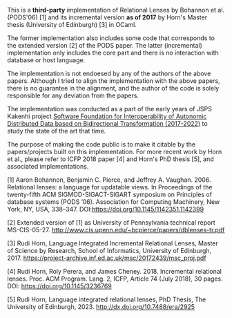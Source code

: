 This is a **third-party** implementation of Relational Lenses by Bohannon et al. (PODS'06) [1] and its incremental version **as of 2017** by Horn's Master thesis (University of Edinburgh) [3] in OCaml. 

The former implementation also includes some code that corresponds to the extended version [2] of the PODS paper. The latter (incremental) implementation only includes the core part and there is no interaction with database or host language.

The implementation is not endoesed by any of the authors of the above papers. Although I tried to align the implementation with the above papers, there is no guarantee in the alignment, and the author of the code is solely responsible for any deviation from the papers.

The implementation was conducted as a part of the early years of JSPS Kakenhi project [Software Foundation for Interoperability of Autonomic Distributed Data based on Bidirectional Transformation (2017-2022)](https://kaken.nii.ac.jp/en/grant/KAKENHI-PROJECT-17H06099/) to study the state of the art that time.

The purpose of making the code public is to make it citable by the papers/projects built on this implementation.
For more recent work by Horn et al., please refer to ICFP 2018 paper [4] and Horn's PhD thesis [5], and associated implementations.



[1] Aaron Bohannon, Benjamin C. Pierce, and Jeffrey A. Vaughan. 2006. Relational lenses: a language for updatable views. In Proceedings of the twenty-fifth ACM SIGMOD-SIGACT-SIGART symposium on Principles of database systems (PODS ’06). Association for Computing Machinery, New York, NY, USA, 338–347. DOI:https://doi.org/10.1145/1142351.1142399

[2] Extended version of [1] as University of Pennsylvania technical report MS-CIS-05-27. http://www.cis.upenn.edu/~bcpierce/papers/dblenses-tr.pdf

[3] Rudi Horn, Language Integrated Incremental Relational Lenses, Master of Science by Research, 
School of Informatics, University of Edinburgh, 2017. https://project-archive.inf.ed.ac.uk/msc/20172439/msc_proj.pdf 

[4] Rudi Horn, Roly Perera, and James Cheney. 2018. Incremental relational lenses. Proc. ACM Program. Lang. 2, ICFP, Article 74 (July 2018), 30 pages. DOI: https://doi.org/10.1145/3236769

[5] Rudi Horn, Language integrated relational lenses, PhD Thesis, The University of Edinburgh, 2023. http://dx.doi.org/10.7488/era/2925
